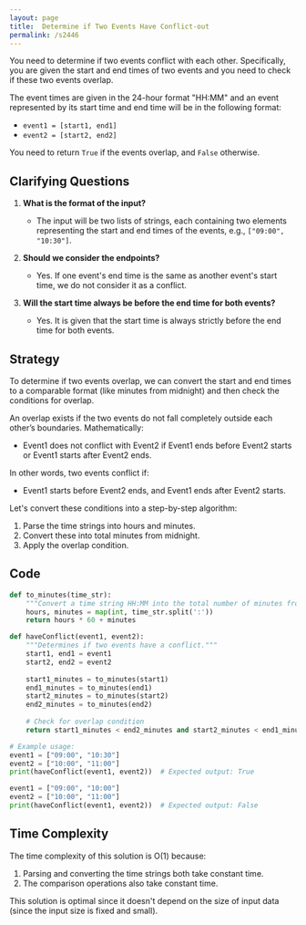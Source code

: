 ```yaml
---
layout: page
title:  Determine if Two Events Have Conflict-out
permalink: /s2446
---
```

You need to determine if two events conflict with each other. Specifically, you are given the start and end times of two events and you need to check if these two events overlap.

The event times are given in the 24-hour format "HH:MM" and an event represented by its start time and end time will be in the following format:
- `event1 = [start1, end1]`
- `event2 = [start2, end2]`

You need to return `True` if the events overlap, and `False` otherwise.

## Clarifying Questions
1. **What is the format of the input?**
   - The input will be two lists of strings, each containing two elements representing the start and end times of the events, e.g., `["09:00", "10:30"]`.

2. **Should we consider the endpoints?**
   - Yes. If one event's end time is the same as another event's start time, we do not consider it as a conflict.

3. **Will the start time always be before the end time for both events?**
   - Yes. It is given that the start time is always strictly before the end time for both events.

## Strategy
To determine if two events overlap, we can convert the start and end times to a comparable format (like minutes from midnight) and then check the conditions for overlap.

An overlap exists if the two events do not fall completely outside each other’s boundaries. Mathematically:
- Event1 does not conflict with Event2 if Event1 ends before Event2 starts or Event1 starts after Event2 ends.

In other words, two events conflict if:
- Event1 starts before Event2 ends, and Event1 ends after Event2 starts.

Let's convert these conditions into a step-by-step algorithm:
1. Parse the time strings into hours and minutes.
2. Convert these into total minutes from midnight.
3. Apply the overlap condition.

## Code

```python
def to_minutes(time_str):
    """Convert a time string HH:MM into the total number of minutes from midnight."""
    hours, minutes = map(int, time_str.split(':'))
    return hours * 60 + minutes

def haveConflict(event1, event2):
    """Determines if two events have a conflict."""
    start1, end1 = event1
    start2, end2 = event2
    
    start1_minutes = to_minutes(start1)
    end1_minutes = to_minutes(end1)
    start2_minutes = to_minutes(start2)
    end2_minutes = to_minutes(end2)
    
    # Check for overlap condition
    return start1_minutes < end2_minutes and start2_minutes < end1_minutes

# Example usage:
event1 = ["09:00", "10:30"]
event2 = ["10:00", "11:00"]
print(haveConflict(event1, event2))  # Expected output: True

event1 = ["09:00", "10:00"]
event2 = ["10:00", "11:00"]
print(haveConflict(event1, event2))  # Expected output: False
```

## Time Complexity
The time complexity of this solution is O(1) because:
1. Parsing and converting the time strings both take constant time.
2. The comparison operations also take constant time.

This solution is optimal since it doesn't depend on the size of input data (since the input size is fixed and small).